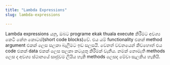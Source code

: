 ```yaml
---
title: "Lambda Expressions"
slug: lambda-expressions

---
```


Lambda expressions යනු, ඔබට programe ekak thuala execute කිරීමට අවශ්‍ය කෙටි කේත කොටස්(short code blocks)වේ. එය යම් functionality එකක් method argument එකක් ලෙස සලකා බැලීමට ඉඩ සලසයි. වෙනත් වචනයෙන් කිවහොත් එය code එකක් data එකක් ලෙස සලකා කටයුතු කිරීමක් වැනිය. නමක් නොමැති methods ලෙස ද අවශ්‍ය ස්ථානයේ සෘජුවම ලියිය හැකි methods ලෙසද මේවා සැලකිය හැකියි.